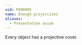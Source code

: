 ```yaml
---
uid: P000005
name: Enough projectives
aliases:
  - Presentation axiom
---
```


Every object has a projective cover.
